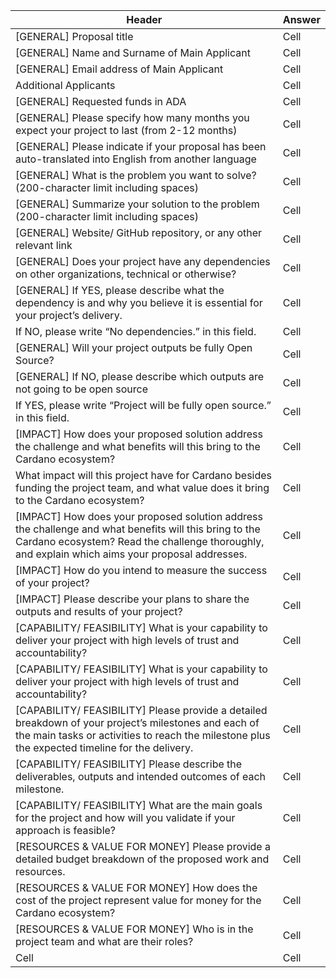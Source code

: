 | Header | Answer |
|--------|--------|
| [GENERAL] Proposal title | Cell |
| [GENERAL] Name and Surname of Main Applicant | Cell |
| [GENERAL] Email address of Main Applicant | Cell |
| Additional Applicants | Cell |
| [GENERAL] Requested funds in ADA | Cell |
| [GENERAL] Please specify how many months you expect your project to last (from 2-12 months) | Cell |
| [GENERAL] Please indicate if your proposal has been auto-translated into English from another language | Cell |
| [GENERAL] What is the problem you want to solve? (200-character limit including spaces) | Cell |
| [GENERAL] Summarize your solution to the problem (200-character limit including spaces)| Cell |
| [GENERAL] Website/ GitHub repository, or any other relevant link | Cell |
| [GENERAL] Does your project have any dependencies on other organizations, technical or otherwise? | Cell |
| [GENERAL] If YES, please describe what the dependency is and why you believe it is essential for your project’s delivery. | Cell |
| If NO, please write “No dependencies.” in this field. | Cell |
| [GENERAL] Will your project outputs be fully Open Source? | Cell |
| [GENERAL] If NO, please describe which outputs are not going to be open source | Cell |
| If YES, please write “Project will be fully open source.” in this field. | Cell |
| [IMPACT] How does your proposed solution address the challenge and what benefits will this bring to the Cardano ecosystem? | Cell |
| What impact will this project have for Cardano besides funding the project team, and what value does it bring to the Cardano ecosystem? | Cell |
| [IMPACT] How does your proposed solution address the challenge and what benefits will this bring to the Cardano ecosystem? Read the challenge thoroughly, and explain which aims your proposal addresses. | Cell |
| [IMPACT] How do you intend to measure the success of your project? | Cell |
| [IMPACT] Please describe your plans to share the outputs and results of your project? | Cell |
| [CAPABILITY/ FEASIBILITY] What is your capability to deliver your project with high levels of trust and accountability? | Cell |
| [CAPABILITY/ FEASIBILITY] What is your capability to deliver your project with high levels of trust and accountability? | Cell |
| [CAPABILITY/ FEASIBILITY] Please provide a detailed breakdown of your project’s milestones and each of the main tasks or activities to reach the milestone plus the expected timeline for the delivery. | Cell |
| [CAPABILITY/ FEASIBILITY] Please describe the deliverables, outputs and intended outcomes of each milestone. | Cell |
| [CAPABILITY/ FEASIBILITY] What are the main goals for the project and how will you validate if your approach is feasible? | Cell |
| [RESOURCES & VALUE FOR MONEY] Please provide a detailed budget breakdown of the proposed work and resources. | Cell |
| [RESOURCES & VALUE FOR MONEY] How does the cost of the project represent value for money for the Cardano ecosystem? | Cell |
| [RESOURCES & VALUE FOR MONEY] Who is in the project team and what are their roles? | Cell |
| Cell | Cell |
